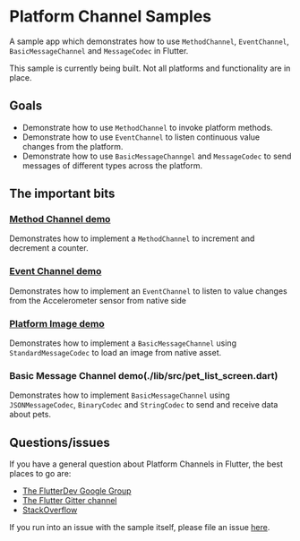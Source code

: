 # Platform Channel Samples

A sample app which demonstrates how to use `MethodChannel`, `EventChannel`, `BasicMessageChannel` and `MessageCodec` in Flutter.

This sample is currently being built. Not all platforms and functionality are in place.

## Goals

* Demonstrate how to use `MethodChannel` to invoke platform methods.
* Demonstrate how to use `EventChannel` to listen continuous value changes from the platform.
* Demonstrate how to use `BasicMessageChanngel` and `MessageCodec` to send messages of different types across the platform.

## The important bits

### [Method Channel demo](./lib/src/method_channel_demo.dart)

Demonstrates how to implement a `MethodChannel` to increment and decrement a
counter.

### [Event Channel demo](./lib/src/event_channel_demo.dart)

Demonstrates how to implement an `EventChannel` to listen to value changes from
the Accelerometer sensor from native side

### [Platform Image demo](./lib/src/platform_image_demo.dart)

Demonstrates how to implement a `BasicMessageChannel` using
`StandardMessageCodec` to load an image from native asset.

### Basic Message Channel demo(./lib/src/pet_list_screen.dart)

Demonstrates how to implement `BasicMessageChannel` using `JSONMessageCodec`,
`BinaryCodec` and `StringCodec` to send and receive data about pets.

## Questions/issues

If you have a general question about Platform Channels in Flutter, the
best places to go are:

* [The FlutterDev Google Group](https://groups.google.com/forum/#!forum/flutter-dev)
* [The Flutter Gitter channel](https://gitter.im/flutter/flutter)
* [StackOverflow](https://stackoverflow.com/questions/tagged/flutter)

If you run into an issue with the sample itself, please file an issue [here](https://github.com/flutter/samples/issues).
